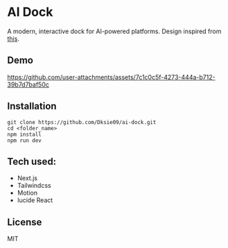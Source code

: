 # AI Dock

A modern, interactive dock for AI-powered platforms. Design inspired from [this](https://dribbble.com/shots/24620816-Chat-AI).

## Demo
https://github.com/user-attachments/assets/7c1c0c5f-4273-444a-b712-39b7d7baf50c


## Installation

```
git clone https://github.com/Dksie09/ai-dock.git
cd <folder_name>
npm install
npm run dev
```

## Tech used:
- Next.js
- Tailwindcss
- Motion
- lucide React

## License
MIT
